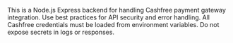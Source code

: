 <!-- Use this file to provide workspace-specific custom instructions to Copilot. For more details, visit https://code.visualstudio.com/docs/copilot/copilot-customization#_use-a-githubcopilotinstructionsmd-file -->

This is a Node.js Express backend for handling Cashfree payment gateway integration. Use best practices for API security and error handling. All Cashfree credentials must be loaded from environment variables. Do not expose secrets in logs or responses.
